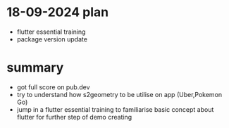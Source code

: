 # 18-09-2024 plan
- flutter essential training
- package version update

# summary
- got full score on pub.dev
- try to understand how s2geometry to be utilise on app (Uber,Pokemon Go)
- jump in a flutter essential training to familiarise basic concept about flutter for further step of demo creating
